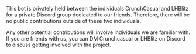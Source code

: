 This bot is privately held between the individuals CrunchCasual and LHBlitz for a private Discord group dedicated to our friends. Therefore, there will be no public contributions outside of these two individuals.

Any other potential contributions will involve individuals we are familiar with. If you are friends with us, you can DM Crunchcasual or LHBlitz on Discord to discuss getting involved with the project.
